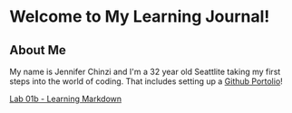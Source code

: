 # Welcome to My Learning Journal!

## About Me

My name is Jennifer Chinzi and I'm a 32 year old Seattlite taking my first steps into the world of coding.  That includes setting up a [Github Portolio](https://github.com/jchinzi)!  

[Lab 01b - Learning Markdown](https://jchinzi.github.io/learning-journal/growthMindset)
